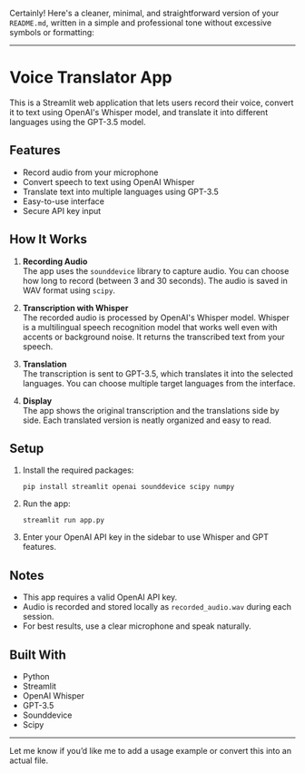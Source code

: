 Certainly! Here's a cleaner, minimal, and straightforward version of your `README.md`, written in a simple and professional tone without excessive symbols or formatting:

---

# Voice Translator App

This is a Streamlit web application that lets users record their voice, convert it to text using OpenAI's Whisper model, and translate it into different languages using the GPT-3.5 model.

## Features

- Record audio from your microphone
- Convert speech to text using OpenAI Whisper
- Translate text into multiple languages using GPT-3.5
- Easy-to-use interface
- Secure API key input

## How It Works

1. **Recording Audio**  
   The app uses the `sounddevice` library to capture audio. You can choose how long to record (between 3 and 30 seconds). The audio is saved in WAV format using `scipy`.

2. **Transcription with Whisper**  
   The recorded audio is processed by OpenAI's Whisper model. Whisper is a multilingual speech recognition model that works well even with accents or background noise. It returns the transcribed text from your speech.

3. **Translation**  
   The transcription is sent to GPT-3.5, which translates it into the selected languages. You can choose multiple target languages from the interface.

4. **Display**  
   The app shows the original transcription and the translations side by side. Each translated version is neatly organized and easy to read.

## Setup

1. Install the required packages:
   ```
   pip install streamlit openai sounddevice scipy numpy
   ```

2. Run the app:
   ```
   streamlit run app.py
   ```

3. Enter your OpenAI API key in the sidebar to use Whisper and GPT features.

## Notes

- This app requires a valid OpenAI API key.
- Audio is recorded and stored locally as `recorded_audio.wav` during each session.
- For best results, use a clear microphone and speak naturally.

## Built With

- Python
- Streamlit
- OpenAI Whisper
- GPT-3.5
- Sounddevice
- Scipy

---

Let me know if you’d like me to add a usage example or convert this into an actual file.